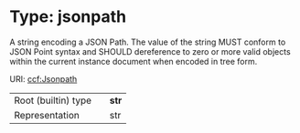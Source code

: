
# Type: jsonpath


A string encoding a JSON Path. The value of the string MUST conform to JSON Point syntax and SHOULD dereference to zero or more valid objects within the current instance document when encoded in tree form.

URI: [ccf:Jsonpath](http://purl.org/ccf/Jsonpath)

|  |  |  |
| --- | --- | --- |
| Root (builtin) type | | **str** |
| Representation | | str |
